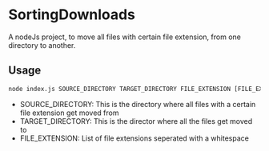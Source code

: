 # SortingDownloads

A nodeJs project, to move all files with certain file extension, from one directory to another.


## Usage

```bash
node index.js SOURCE_DIRECTORY TARGET_DIRECTORY FILE_EXTENSION [FILE_EXTENSION_1 FILE_EXTENSION_2 ...]
```
- SOURCE_DIRECTORY: This is the directory where all files with a certain file extension get moved from
- TARGET_DIRECTORY: This is the director where all the files get moved to
- FILE_EXTENSION: List of file extensions seperated with a whitespace
